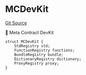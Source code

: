 # MCDevKit
[Git Source](https://github.com/metacontract/mc/blob/7db22f6d7abc05705d21c7601fb406ca49c18557/src/devkit/MCDevKit.sol)

🌟 Meta Contract DevKit


```solidity
struct MCDevKit {
    StdRegistry std;
    FunctionRegistry functions;
    BundleRegistry bundle;
    DictionaryRegistry dictionary;
    ProxyRegistry proxy;
}
```


